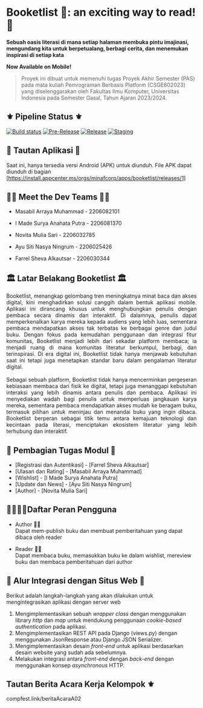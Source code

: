 # Booketlist 💐: an exciting way to read! 📖
**Sebuah oasis literasi di mana setiap halaman membuka pintu imajinasi, mengundang kita untuk berpetualang, berbagi cerita, dan menemukan inspirasi di setiap kata**

**Now Available on Mobile!**

> Proyek ini dibuat untuk memenuhi tugas Proyek Akhir Semester (PAS)
> pada mata kuliah Pemrograman Berbasis Platform (CSGE602023) yang
> diselenggarakan oleh Fakultas Ilmu Komputer, Universitas Indonesia
> pada Semester Gasal, Tahun Ajaran 2023/2024.

## ⚜️ Pipeline Status ⚜️
[![Build status](https://build.appcenter.ms/v0.1/apps/c9e25760-cbc0-4ce2-b800-fd6fb265831c/branches/main/badge)](https://appcenter.ms)
[![Pre-Release](https://github.com/MinafCorp/booketList-Mobile/actions/workflows/pre-release.yml/badge.svg)](https://github.com/MinafCorp/booketList-Mobile/actions/workflows/pre-release.yml)
[![Release](https://github.com/MinafCorp/booketList-Mobile/actions/workflows/release.yml/badge.svg)](https://github.com/MinafCorp/booketList-Mobile/actions/workflows/release.yml)
[![Staging](https://github.com/MinafCorp/booketList-Mobile/actions/workflows/staging.yml/badge.svg)](https://github.com/MinafCorp/booketList-Mobile/actions/workflows/staging.yml)

## 📱 Tautan Aplikasi 📱
Saat ini, hanya tersedia versi Android (APK) untuk diunduh. File APK dapat diunduh di bagian [https://install.appcenter.ms/orgs/minafcorp/apps/booketlist/releases/1]

## 👨‍💻 Meet the Dev Teams 👩‍💻

- Masabil Arraya Muhammad - 2206082101  

- I Made Surya Anahata Putra - 2206081370  

- Novita Mulia Sari - 2206032785  

- Ayu Siti Nasya Ningrum - 2206025426 

- Farrel Sheva Alkautsar - 2206030344 

## 🏛️ Latar Belakang Booketlist 🏛️
<div align="justify">
Booketlist, menangkap gelombang tren meningkatnya minat baca dan akses digital, kini menghadirkan solusi canggih dalam bentuk aplikasi mobile. Aplikasi ini dirancang khusus untuk menghubungkan penulis dengan pembaca secara dinamis dan interaktif. Di dalamnya, penulis dapat memperkenalkan karya mereka kepada audiens yang lebih luas, sementara pembaca mendapatkan akses tak terbatas ke berbagai genre dan judul buku. Dengan fokus pada kemudahan penggunaan dan integrasi fitur komunitas, Booketlist menjadi lebih dari sekadar platform membaca; ia menjadi ruang di mana komunitas literatur berkumpul, berbagi, dan terinspirasi. Di era digital ini, Booketlist tidak hanya menjawab kebutuhan saat ini tetapi juga menetapkan standar baru dalam pengalaman literatur digital.<br>
<br> 
Sebagai sebuah platform, Booketlist tidak hanya mencerminkan pergeseran kebiasaan membaca dari fisik ke digital, tetapi juga menanggapi kebutuhan interaksi yang lebih dinamis antara penulis dan pembaca. Aplikasi ini menyediakan wadah bagi penulis untuk memperluas jangkauan karya mereka, sementara pembaca mendapatkan akses mudah ke beragam buku, termasuk pilihan untuk meninjau dan menandai buku yang ingin dibaca. Booketlist berperan sebagai titik temu antara kemajuan teknologi dan kecintaan pada literasi, menciptakan ekosistem literatur yang lebih terhubung dan interaktif. 
</div>

## 📝 Pembagian Tugas Modul 📝
- [Registrasi dan Autentikasi] - [Farrel Sheva Alkautsar]
- [Ulasan dan Rating] - [Masabil Arraya Muhammad]
- [Wishlist] - [I Made Surya Anahata Putra]
- [Update dan News] - [Ayu Siti Nasya Ningrum]
- [Author] - [Novita Mulia Sari]

## 🧑‍💼🧑‍💼Daftar Peran Pengguna
- Author 🧑‍🏫 <br>
Dapat mem-publish buku dan membuat pemberitahuan yang dapat dibaca oleh reader 


- Reader 🧑‍💼<br>
Dapat membaca buku, memasukkan buku ke dalam wishlist, mereview buku dan membaca pemberitahuan dari author

## 💌 Alur Integrasi dengan Situs Web 💌
Berikut adalah langkah-langkah yang akan dilakukan untuk mengintegrasikan aplikasi dengan server web
1. Mengimplementasikan sebuah _wrapper class_ dengan menggunakan library _http_ dan _map_ untuk mendukung penggunaan _cookie-based authentication_ pada aplikasi.
2. Mengimplementasikan REST API pada Django (views.<area>py) dengan menggunakan JsonResponse atau Django JSON Serializer.
3. Mengimplementasikan desain _front-end_ untuk aplikasi berdasarkan desain website yang sudah ada sebelumnya.
4. Melakukan integrasi antara _front-end_ dengan _back-end_ dengan menggunakan konsep _asynchronous_ HTTP.


## Tautan Berita Acara Kerja Kelompok ⚜️
   compfest.link/beritaAcaraA02

